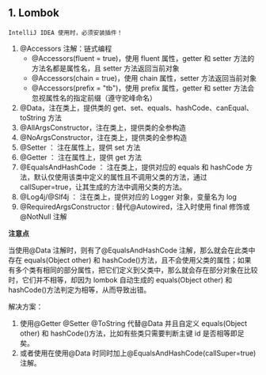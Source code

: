 ## 1. Lombok

`IntelliJ IDEA 使用时，必须安装插件！`

1.  @Accessors 注解：链式编程
    - @Accessors(fluent = true)，使用 fluent 属性，getter 和 setter 方法的方法名都是属性名，且 setter 方法返回当前对象
    - @Accessors(chain = true)，使用 chain 属性，setter 方法返回当前对象
    - @Accessors(prefix = "tb")，使用 prefix 属性，getter 和 setter 方法会忽视属性名的指定前缀（遵守驼峰命名）
2.  @Data，注在类上，提供类的 get、set、equals、hashCode、canEqual、toString 方法
3.  @AllArgsConstructor，注在类上，提供类的全参构造
4.  @NoArgsConstructor，注在类上，提供类的全参构造
5.  @Setter ： 注在属性上，提供 set 方法
6.  @Getter ： 注在属性上，提供 get 方法
7.  @EqualsAndHashCode ： 注在类上，提供对应的 equals 和 hashCode 方法，默认仅使用该类中定义的属性且不调用父类的方法，通过 callSuper=true，让其生成的方法中调用父类的方法。
8.  @Log4j/@Slf4j ： 注在类上，提供对应的 Logger 对象，变量名为 log
9.  @RequiredArgsConstructor : 替代@Autowired，注入时使用 final 修饰或@NotNull 注解

**注意点**

当使用@Data 注解时，则有了@EqualsAndHashCode 注解，那么就会在此类中存在 equals(Object other) 和 hashCode()方法，且不会使用父类的属性；如果有多个类有相同的部分属性，把它们定义到父类中，那么就会存在部分对象在比较时，它们并不相等，却因为 lombok 自动生成的 equals(Object other) 和 hashCode()方法判定为相等，从而导致出错。

解决方案：

1.  使用@Getter @Setter @ToString 代替@Data 并且自定义 equals(Object other) 和 hashCode()方法，比如有些类只需要判断主键 id 是否相等即足矣。
2.  或者使用在使用@Data 时同时加上@EqualsAndHashCode(callSuper=true)注解。